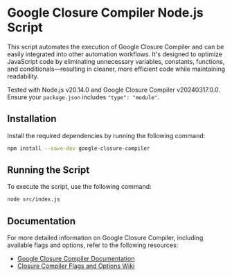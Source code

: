 
# Google Closure Compiler Node.js Script

This script automates the execution of Google Closure Compiler and can be easily integrated into other automation workflows. It's designed to optimize JavaScript code by eliminating unnecessary variables, constants, functions, and conditionals—resulting in cleaner, more efficient code while maintaining readability.

Tested with Node.js v20.14.0 and Google Closure Compiler v20240317.0.0. Ensure your `package.json` includes `"type": "module"`.

## Installation

Install the required dependencies by running the following command:

```bash
npm install --save-dev google-closure-compiler
```

## Running the Script

To execute the script, use the following command:

```bash
node src/index.js
```

## Documentation

For more detailed information on Google Closure Compiler, including available flags and options, refer to the following resources:

- [Google Closure Compiler Documentation](https://developers.google.com/closure/compiler)
- [Closure Compiler Flags and Options Wiki](https://github.com/google/closure-compiler/wiki/Flags-and-Options)
